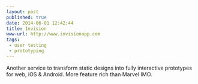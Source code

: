 ```yaml
---
layout: post
published: true
date: 2014-06-01 12:42:44
title: Invision
www-url: http://www.invisionapp.com
tags:
 - user testing
 - prototyping
---
```


Another service to transform static designs into fully interactive prototypes for web, iOS & Android. More feature rich than Marvel IMO.
